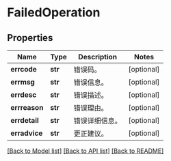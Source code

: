 # FailedOperation

## Properties
Name | Type | Description | Notes
------------ | ------------- | ------------- | -------------
**errcode** | **str** | 错误码。 | [optional] 
**errmsg** | **str** | 错误信息。 | [optional] 
**errdesc** | **str** | 错误描述。 | [optional] 
**errreason** | **str** | 错误理由。 | [optional] 
**errdetail** | **str** | 错误详细信息。 | [optional] 
**erradvice** | **str** | 更正建议。 | [optional] 

[[Back to Model list]](../README.md#documentation-for-models) [[Back to API list]](../README.md#documentation-for-api-endpoints) [[Back to README]](../README.md)


